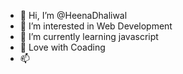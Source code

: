 - 👋 Hi, I’m @HeenaDhaliwal
- 👀 I’m interested in Web Development
- 🌱 I’m currently learning javascript
- 💞️ Love with Coading
- 📫 

<!---
HeenaDhaliwal/HeenaDhaliwal is a ✨ special ✨ repository because its `README.md` (this file) appears on your GitHub profile.
You can click the Preview link to take a look at your changes.
--->
